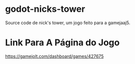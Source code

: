 # godot-nicks-tower
Source code de nick's tower, um jogo feito para a gamejaaj5.
# Link Para A Página do Jogo
https://gamejolt.com/dashboard/games/427675
